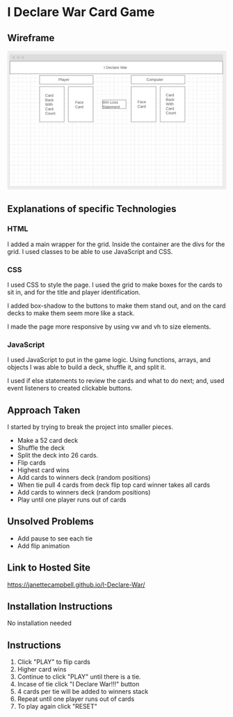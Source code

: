 # I Declare War Card Game

## Wireframe

![wireframe](https://github.com/PotstickerNut/I-Declare-War/blob/main/images/wireframe.jpg?raw=true)

## Explanations of specific Technologies

### HTML

I added a main wrapper for the grid. Inside the container are the divs for the grid. I used classes to be able to use JavaScript and CSS.

### CSS

I used CSS to style the page. I used the grid to make boxes for the cards to sit in, and for the title and player identification.

I added box-shadow to the buttons to make them stand out, and on the card decks to make them seem more like a stack.

I made the page more responsive by using vw and vh to size elements.

### JavaScript

I used JavaScript to put in the game logic. Using functions, arrays, and objects I was able to build a deck, shuffle it, and split it.

I used if else statements to review the cards and what to do next; and, used event listeners to created clickable buttons.

## Approach Taken

I started by trying to break the project into smaller pieces.

- Make a 52 card deck
- Shuffle the deck
- Split the deck into 26 cards.
- Flip cards
- Highest card wins
- Add cards to winners deck (random positions)
- When tie pull 4 cards from deck flip top card winner takes all cards
- Add cards to winners deck (random positions)
- Play until one player runs out of cards

## Unsolved Problems

- Add pause to see each tie
- Add flip animation

## Link to Hosted Site

https://janettecampbell.github.io/I-Declare-War/

## Installation Instructions

No installation needed

## Instructions

1. Click "PLAY" to flip cards
2. Higher card wins
3. Continue to click "PLAY" until there is a tie.
4. Incase of tie click "I Declare War!!!" button
5. 4 cards per tie will be added to winners stack
6. Repeat until one player runs out of cards
7. To play again click "RESET"
